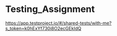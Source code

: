 # Testing_Assignment
https://app.testproject.io/#/shared-tests/with-me?s_token=k0hExYf730i8O2ecGEkIdQ

